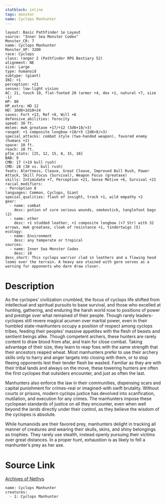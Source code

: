 ```yaml
---
statblock: inline
tags: monster
name: Cyclops Manhunter
---
```

```statblock
layout: Basic Pathfinder 1e Layout
source: "Inner Sea Monster Codex"
Monster_CR: 7
name: Cyclops Manhunter
Monster_XP: 3200
race: Cyclops
class: ranger 2 (Pathfinder RPG Bestiary 52)
alignment: NE
size: Large
type: humanoid
subtype: (giant)
INI: +1
perception: +21
senses: low-light vision
AC: 21, touch 10, flat-footed 20 (armor +4, dex +1, natural +7, size -1)
HP: 80
HP_extra: HD 12
HD: 10d8+2d10+24
saves: Fort +13, Ref +8, Will +6
defensive_abilities: ferocity
speed: 30 ft.
melee: mwk greataxe +17/+12 (3d6+10/×3)
ranged: +1 composite longbow +10/+5 (2d6+8/×3)
special_attacks: combat style (two-handed weapon), favored enemy (humans +2)
space: 10 ft.
reach: 10 ft.
pf1e_stats: [25, 12, 15, 8, 15, 10]
BAB: 9
CMB: 17 (+19 bull rush)
CMD: 28 (30 vs. bull rush)
feats: Alertness, Cleave, Great Cleave, Improved Bull Rush, Power Attack, Skill Focus (Survival), Weapon Focus (greataxe)
skills: Intimidate +7, Perception +21, Sense Motive +6, Survival +21
racial_modifiers:
- Perception 8
languages: Common, Cyclops, Giant
special_qualities: flash of insight, track +1, wild empathy +2
gear:
  - name: combat
    desc: potion of cure serious wounds, smokestick, tanglefoot bags (2)
  - name: other
    desc: +1 studded leather, +1 composite longbow (+7 Str) with 32 arrows, mwk greataxe, cloak of resistance +1, tindertwigs (5)
ecology:
  - name: Environment
    desc: any temperate or tropical
sources:
  - name: Inner Sea Monster Codex
    desc: 18
desc_short: This cyclops warrior clad in leathers and a flowing hood looms over the terrain. A heavy axe stained with gore serves as a warning for opponents who dare draw closer.
```
# Description
As the cyclopes’ civilization crumbled, the focus of cyclops life shifted from intellectual and spiritual pursuits to base survival, and those who excelled at hunting, gathering, and enduring the harsh world rose to positions of power and prestige over what remained of their people. Though rarely leaders-cyclopes still revere magical acumen over martial power, even in their humbled state-manhunters occupy a position of respect among cyclops tribes, feeding their peoples’ massive appetites with the flesh of beasts and sentient beings alike. Though competent archers, these hunters are rarely content to draw blood from afar, and train for close combat. Taking advantage of their size, they learn to reap foes with the same strength that their ancestors reaped wheat. Most manhunters prefer to use their archery skills only to harry and anger targets into closing with them, or to stop fleeing opponents lest their tender flesh be wasted. Familiar as they are with their tribal lands and always on the move, these towering hunters are often the first cyclopes that outsiders encounter, and just as often the last.

Manhunters also enforce the law in their communities, dispensing scars and capital punishment for crimes-real or imagined-with swift brutality. Without courts or prisons, modern cyclops justice has devolved into scarification, mutilation, and execution for any crimes. The manhunters impose these cyclopean standards of justice on all they encounter, even when well beyond the lands directly under their control, as they believe the wisdom of the cyclopes is absolute.

While humanoids are their favored prey, manhunters delight in tracking all manner of creatures and wearing their skulls, skins, and shiny belongings as trophies. They rarely use stealth, instead openly pursuing their victims over great distances. In a proper hunt, exhaustion is as likely to fell a manhunter’s prey as her axe.
# Source Link
[Archives of Nethys](https://aonprd.com/MonsterDisplay.aspx?ItemName=Cyclops%20Manhunter)
```encounter-table
name: Cyclops Manhunter
creatures:
  - 1: Cyclops Manhunter
```
